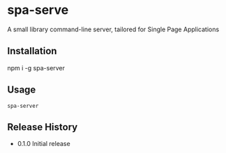 spa-serve
=========

A small library command-line server, tailored for Single Page Applications
## Installation

  npm i -g spa-server

## Usage
  ```spa-server```


## Release History

* 0.1.0 Initial release
